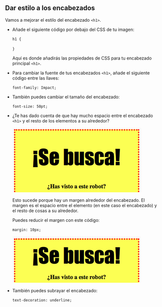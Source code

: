 ## Dar estilo a los encabezados

Vamos a mejorar el estilo del encabezado `<h1>`.

+ Añade el siguiente código por debajo del CSS de tu imagen:

	```
	h1 {

	}
	```

	Aquí es donde añadirás las propiedades de CSS para tu encabezado principal `<h1>`.

+ Para cambiar la fuente de tus encabezados `<h1>`, añade el siguiente código entre las llaves:

	```
	font-family: Impact;
	```

+ También puedes cambiar el tamaño del encabezado:

	```
	font-size: 50pt;
	```

+ 	¿Te has dado cuenta de que hay mucho espacio entre el encabezado `<h1>` y el resto de los elementos a su alrededor?

	![screenshot](images/wanted-h1-margin.png)

	Esto sucede porque hay un margen alrededor del encabezado. El margen es el espacio entre el elemento (en este caso el encabezado) y el resto de cosas a su alrededor.

	Puedes reducir el margen con este código:

	```
	margin: 10px;
	```

	![screenshot](images/wanted-h1-margin-small.png)

+ También puedes subrayar el encabezado:

	```
	text-decoration: underline;
	```
